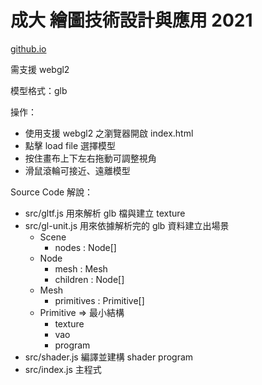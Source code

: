 # 成大 繪圖技術設計與應用 2021

[github.io](https://toonnyy8.github.io/ncku/cgap2021/hw1/)

需支援 webgl2

模型格式：glb

操作：

-   使用支援 webgl2 之瀏覽器開啟 index.html
-   點擊 load file 選擇模型
-   按住畫布上下左右拖動可調整視角
-   滑鼠滾輪可接近、遠離模型

Source Code 解說：

-   src/gltf.js 用來解析 glb 檔與建立 texture
-   src/gl-unit.js 用來依據解析完的 glb 資料建立出場景
    -   Scene
        -   nodes : Node[]
    -   Node
        -   mesh : Mesh
        -   children : Node[]
    -   Mesh
        -   primitives : Primitive[]
    -   Primitive => 最小結構
        -   texture
        -   vao
        -   program
-   src/shader.js 編譯並建構 shader program
-   src/index.js 主程式
